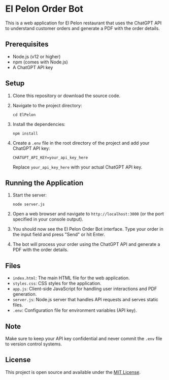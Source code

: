 # El Pelon Order Bot

This is a web application for El Pelon restaurant that uses the ChatGPT API to understand customer orders and generate a PDF with the order details.

## Prerequisites

- Node.js (v12 or higher)
- npm (comes with Node.js)
- A ChatGPT API key

## Setup

1. Clone this repository or download the source code.

2. Navigate to the project directory:
   ```
   cd ElPelon
   ```

3. Install the dependencies:
   ```
   npm install
   ```

4. Create a `.env` file in the root directory of the project and add your ChatGPT API key:
   ```
   CHATGPT_API_KEY=your_api_key_here
   ```
   Replace `your_api_key_here` with your actual ChatGPT API key.

## Running the Application

1. Start the server:
   ```
   node server.js
   ```

2. Open a web browser and navigate to `http://localhost:3000` (or the port specified in your console output).

3. You should now see the El Pelon Order Bot interface. Type your order in the input field and press "Send" or hit Enter.

4. The bot will process your order using the ChatGPT API and generate a PDF with the order details.

## Files

- `index.html`: The main HTML file for the web application.
- `styles.css`: CSS styles for the application.
- `app.js`: Client-side JavaScript for handling user interactions and PDF generation.
- `server.js`: Node.js server that handles API requests and serves static files.
- `.env`: Configuration file for environment variables (API key).

## Note

Make sure to keep your API key confidential and never commit the `.env` file to version control systems.

## License

This project is open source and available under the [MIT License](LICENSE).
